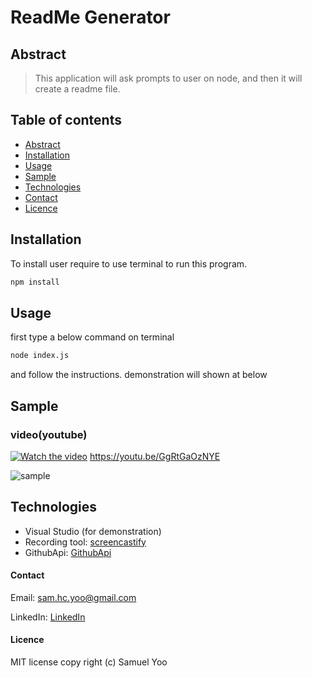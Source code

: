 # ReadMe Generator
## Abstract
> This application will ask prompts to user on node, and then it will create a readme file.

## Table of contents
* [Abstract](#Abstract)
* [Installation](#Installation)
* [Usage](#Usage)
* [Sample](#Sample)
* [Technologies](#Technologies)
* [Contact](#Contact)
* [Licence](#Licence)

## Installation

To install user require to use terminal to run this program.
 

```sh
npm install

```


## Usage
 
first type a below command on terminal
```sh
node index.js

```
and follow the instructions.
demonstration will shown at below


## Sample
### video(youtube)
[![Watch the video](https://img.youtube.com/vi/GgRtGaOzNYE/0.jpg)](https://youtu.be/GgRtGaOzNYE)
https://youtu.be/GgRtGaOzNYE


![sample](Assets/demo.gif)


## Technologies

* Visual Studio (for demonstration)
* Recording tool: [screencastify](https://www.screencastify.com/)
* GithubApi: [GithubApi](https://api.github.com/)


#### Contact
Email: sam.hc.yoo@gmail.com

LinkedIn: [LinkedIn](https://www.linkedin.com/in/samuel-hc-yoo)


#### Licence
MIT license
copy right (c) Samuel Yoo
